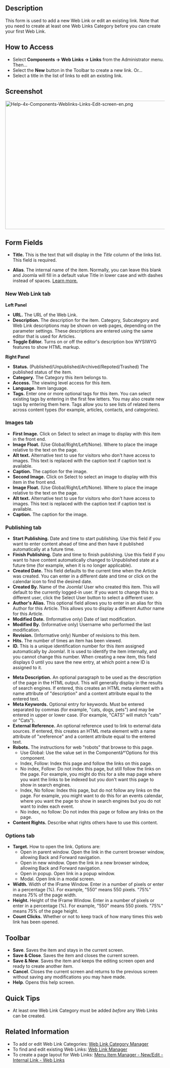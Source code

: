 <!-- Help4.x:Components_Weblinks_Links_Edit -->

## Description

This form is used to add a new Web Link or edit an existing link. Note
that you need to create at least one Web Links Category before you can
create your first Web Link.

## How to Access

- Select **Components **→** Web Links **→** Links** from the
  Administrator menu. Then...
- Select the **New** button in the Toolbar to create a new link. Or...
- Select a title in the list of links to edit an existing link.

## Screenshot

<img
src="https://docs.joomla.org/images/thumb/b/bb/Help-4x-Components-Weblinks-Links-Edit-screen-en.png/800px-Help-4x-Components-Weblinks-Links-Edit-screen-en.png"
decoding="async"
srcset="https://docs.joomla.org/images/b/bb/Help-4x-Components-Weblinks-Links-Edit-screen-en.png 1.5x"
data-file-width="1000" data-file-height="508" width="800" height="406"
alt="Help-4x-Components-Weblinks-Links-Edit-screen-en.png" />

## Form Fields

- **Title.** This is the text that will display in the *Title* column of
  the links list. This field is required.

<!-- -->

- **Alias**. The internal name of the item. Normally, you can leave this
  blank and Joomla will fill in a default value Title in lower case and
  with dashes instead of spaces. [Learn
  more.](https://docs.joomla.org/Alias/en "Special:MyLanguage/Alias/en")

### New Web Link tab

**Left Panel**

- **URL.** The URL of the Web Link.
- **Description.** The description for the item. Category, Subcategory
  and Web Link descriptions may be shown on web pages, depending on the
  parameter settings. These descriptions are entered using the same
  editor that is used for Articles.
- **Toggle Editor.** Turns on or off the editor's description box
  WYSIWYG features to show HTML markup.

**Right Panel**

- **Status.** (Published/Unpublished/Archived/Repoted/Trashed) The
  published status of the item.
- **Category.** The Category this item belongs to.
- **Access.** The viewing level access for this item.
- **Language.** Item language.
- **Tags.** Enter one or more optional tags for this item. You can
  select existing tags by entering in the first few letters. You may
  also create new tags by entering them here. Tags allow you to see
  lists of related items across content types (for example, articles,
  contacts, and categories).

### Images tab

- **First Image.** Click on Select to select an image to display with
  this item in the front end.
- **Image Float.** (Use Global/Right/Left/None). Where to place the
  image relative to the text on the page.
- **Alt text.** Alternative text to use for visitors who don't have
  access to images. This text is replaced with the caption text if
  caption text is available.
- **Caption.** The caption for the image.
- **Second Image.** Click on Select to select an image to display with
  this item in the front end.
- **Image Float.** (Use Global/Right/Left/None). Where to place the
  image relative to the text on the page.
- **Alt text.** Alternative text to use for visitors who don't have
  access to images. This text is replaced with the caption text if
  caption text is available.
- **Caption.** The caption for the image.

### Publishing tab

- **Start Publishing.** Date and time to start publishing. Use this
  field if you want to enter content ahead of time and then have it
  published automatically at a future time.
- **Finish Publishing.** Date and time to finish publishing. Use this
  field if you want to have content automatically changed to Unpublished
  state at a future time (for example, when it is no longer applicable).
- **Created Date.** This field defaults to the current time when the
  Article was created. You can enter in a different date and time or
  click on the calendar icon to find the desired date.
- **Created By.** Name of the Joomla! User who created this item. This
  will default to the currently logged-in user. If you want to change
  this to a different user, click the Select User button to select a
  different user.
- **Author's Alias.** This optional field allows you to enter in an
  alias for this Author for this Article. This allows you to display a
  different Author name for this Article.
- **Modified Date.** (Informative only) Date of last modification.
- **Modified By.** (Informative only) Username who performed the last
  modification.
- **Revision.** (Informative only) Number of revisions to this item.
- **Hits.** The number of times an item has been viewed.
- **ID.** This is a unique identification number for this item assigned
  automatically by Joomla!. It is used to identify the item internally,
  and you cannot change this number. When creating a new item, this
  field displays 0 until you save the new entry, at which point a new ID
  is assigned to it.

<!-- -->

- **Meta Description.** An optional paragraph to be used as the
  description of the page in the HTML output. This will generally
  display in the results of search engines. If entered, this creates an
  HTML meta element with a name attribute of "description" and a content
  attribute equal to the entered text.
- **Meta Keywords.** Optional entry for keywords. Must be entered
  separated by commas (for example, "cats, dogs, pets") and may be
  entered in upper or lower case. (For example, "CATS" will match "cats"
  or "Cats").
- **External Reference.** An optional reference used to link to external
  data sources. If entered, this creates an HTML meta element with a
  name attribute of "xreference" and a content attribute equal to the
  entered text.
- **Robots.** The instructions for web "robots" that browse to this
  page.
  - Use Global: Use the value set in the Componentâ†’Options for this
    component.
  - Index, Follow: Index this page and follow the links on this page.
  - No index, Follow: Do not index this page, but still follow the links
    on the page. For example, you might do this for a site map page
    where you want the links to be indexed but you don't want this page
    to show in search engines.
  - Index, No follow: Index this page, but do not follow any links on
    the page. For example, you might want to do this for an events
    calendar, where you want the page to show in search engines but you
    do not want to index each event.
  - No index, no follow: Do not index this page or follow any links on
    the page.
- **Content Rights.** Describe what rights others have to use this
  content.

### Options tab

- **Target.** How to open the link. Options are:
  - Open in parent window. Open the link in the current browser window,
    allowing Back and Forward navigation.
  - Open in new window. Open the link in a new browser window, allowing
    Back and Forward navigation.
  - Open in popup. Open link in a popup window.
  - Modal. Open link in a modal screen.
- **Width.** Width of the IFrame Window. Enter in a number of pixels or
  enter in a percentage (%). For example, "550" means 550 pixels. "75%"
  means 75% of the page width.
- **Height.** Height of the IFrame Window. Enter in a number of pixels
  or enter in a percentage (%). For example, "550" means 550 pixels.
  "75%" means 75% of the page height.
- **Count Clicks.** Whether or not to keep track of how many times this
  web link has been opened.

## Toolbar

- **Save**. Saves the item and stays in the current screen.
- **Save & Close**. Saves the item and closes the current screen.
- **Save & New**. Saves the item and keeps the editing screen open and
  ready to create another item.
- **Cancel**. Closes the current screen and returns to the previous
  screen without saving any modifications you may have made.
- **Help**. Opens this help screen.

## Quick Tips

- At least one Web Link Category must be added *before* any Web Links
  can be created.

## Related Information

- To add or edit Web Link Categories: [Web Link Category
  Manager](https://docs.joomla.org/Help4.x:Components_Weblinks_Categories "Special:MyLanguage/Help4.x:Components Weblinks Categories")
- To find and edit existing Web Links: [Web Link
  Manager](https://docs.joomla.org/Help4.x:Components_Weblinks_Links "Special:MyLanguage/Help4.x:Components Weblinks Links")
- To create a page layout for Web Links: [Menu Item Manager - New/Edit -
  Internal Link - Web
  Links](https://docs.joomla.org/Help4.x:Menus_Menu_Item_Manager_Edit#Internal_Link_-_Web_Links "Special:MyLanguage/Help4.x:Menus Menu Item Manager Edit")
